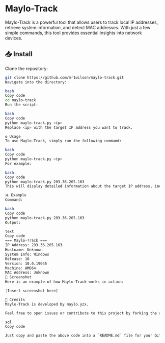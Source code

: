 # Maylo-Track

Maylo-Track is a powerful tool that allows users to track local IP addresses, retrieve system information, and detect MAC addresses. With just a few simple commands, this tool provides essential insights into network devices.

## 📥 Install

Clone the repository:

```bash
git clone https://github.com/mr1wilson/maylo-track.git
Navigate into the directory:

bash
Copy code
cd maylo-track
Run the script:

bash
Copy code
python maylo-track.py <ip>
Replace <ip> with the target IP address you want to track.

⚙️ Usage
To use Maylo-Track, simply run the following command:

bash
Copy code
python maylo-track.py <ip>
For example:

bash
Copy code
python maylo-track.py 203.36.205.163
This will display detailed information about the target IP address, including the IP, hostname, system information, and MAC address.

📊 Example
Command:

bash
Copy code
python maylo-track.py 203.36.205.163
Output:

text
Copy code
=== Maylo-Track ===
IP Address: 203.36.205.163
Hostname: Unknown
System Info: Windows
Release: 10
Version: 10.0.19045
Machine: AMD64
MAC Address: Unknown
📸 Screenshot
Here is an example of how Maylo-Track works in action:

[Insert screenshot here]

📝 Credits
Maylo-Track is developed by maylo.yzx.

Feel free to open issues or contribute to this project by forking the repository and submitting pull requests.

sql
Copy code

Just copy and paste the above code into a `README.md` file for your GitHub repository! If you have any further questions or need modifications, feel free to ask!





